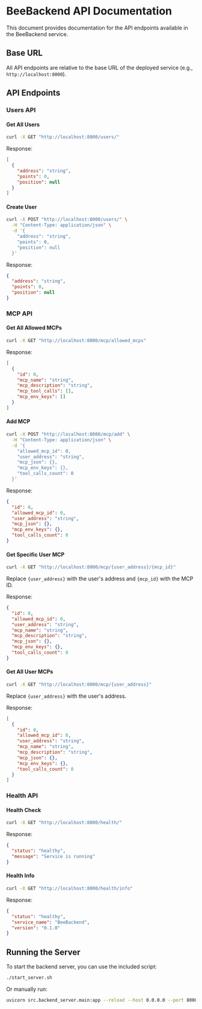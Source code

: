 # BeeBackend API Documentation

This document provides documentation for the API endpoints available in the BeeBackend service.

## Base URL

All API endpoints are relative to the base URL of the deployed service (e.g., `http://localhost:8000`).

## API Endpoints

### Users API

#### Get All Users

```bash
curl -X GET "http://localhost:8000/users/"
```

Response:
```json
[
  {
    "address": "string",
    "points": 0,
    "position": null
  }
]
```

#### Create User

```bash
curl -X POST "http://localhost:8000/users/" \
  -H "Content-Type: application/json" \
  -d '{
    "address": "string",
    "points": 0,
    "position": null
  }'
```

Response:
```json
{
  "address": "string",
  "points": 0,
  "position": null
}
```

### MCP API

#### Get All Allowed MCPs

```bash
curl -X GET "http://localhost:8000/mcp/allowed_mcps"
```

Response:
```json
[
  {
    "id": 0,
    "mcp_name": "string",
    "mcp_description": "string",
    "mcp_tool_calls": [],
    "mcp_env_keys": []
  }
]
```

#### Add MCP

```bash
curl -X POST "http://localhost:8000/mcp/add" \
  -H "Content-Type: application/json" \
  -d '{
    "allowed_mcp_id": 0,
    "user_address": "string",
    "mcp_json": {},
    "mcp_env_keys": {},
    "tool_calls_count": 0
  }'
```

Response:
```json
{
  "id": 0,
  "allowed_mcp_id": 0,
  "user_address": "string",
  "mcp_json": {},
  "mcp_env_keys": {},
  "tool_calls_count": 0
}
```

#### Get Specific User MCP

```bash
curl -X GET "http://localhost:8000/mcp/{user_address}/{mcp_id}"
```

Replace `{user_address}` with the user's address and `{mcp_id}` with the MCP ID.

Response:
```json
{
  "id": 0,
  "allowed_mcp_id": 0,
  "user_address": "string",
  "mcp_name": "string",
  "mcp_description": "string",
  "mcp_json": {},
  "mcp_env_keys": {},
  "tool_calls_count": 0
}
```

#### Get All User MCPs

```bash
curl -X GET "http://localhost:8000/mcp/{user_address}"
```

Replace `{user_address}` with the user's address.

Response:
```json
[
  {
    "id": 0,
    "allowed_mcp_id": 0,
    "user_address": "string",
    "mcp_name": "string",
    "mcp_description": "string", 
    "mcp_json": {},
    "mcp_env_keys": {},
    "tool_calls_count": 0
  }
]
```

### Health API

#### Health Check

```bash
curl -X GET "http://localhost:8000/health/"
```

Response:
```json
{
  "status": "healthy",
  "message": "Service is running"
}
```

#### Health Info

```bash
curl -X GET "http://localhost:8000/health/info"
```

Response:
```json
{
  "status": "healthy",
  "service_name": "BeeBackend",
  "version": "0.1.0"
}
```

## Running the Server

To start the backend server, you can use the included script:

```bash
./start_server.sh
```

Or manually run:

```bash
uvicorn src.backend_server.main:app --reload --host 0.0.0.0 --port 8000
```